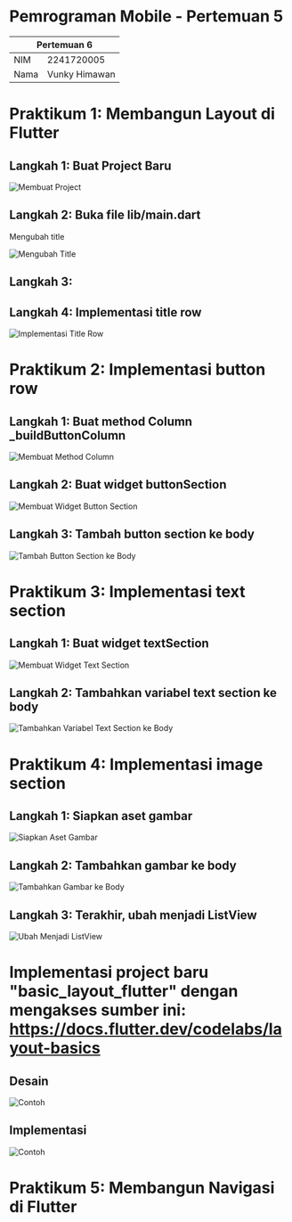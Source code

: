 # Pemrograman Mobile - Pertemuan 5

<table>
  <thead>
    <th colspan="2" style="text-align: center;">Pertemuan 6</th>
  </thead>
  <tbody>
    <tr>
      <td>NIM</td>
      <td>2241720005</td>
    </tr>
    <tr>
      <td>Nama</td>
      <td>Vunky Himawan</td>
    </tr>
</table>

# Praktikum 1: Membangun Layout di Flutter

## Langkah 1: Buat Project Baru

![Membuat Project](/docs/pertemuan-6/praktikum-1/langkah-1.png)

## Langkah 2: Buka file lib/main.dart

Mengubah title

![Mengubah Title](/docs/pertemuan-6/praktikum-1/langkah-2.png)

## Langkah 3:

## Langkah 4: Implementasi title row

![Implementasi Title Row](/docs/pertemuan-6/praktikum-1/langkah-4.png)

# Praktikum 2: Implementasi button row

## Langkah 1: Buat method Column \_buildButtonColumn

![Membuat Method Column](/docs/pertemuan-6/praktikum-2/langkah-1.png)

## Langkah 2: Buat widget buttonSection

![Membuat Widget Button Section](/docs/pertemuan-6/praktikum-2/langkah-2.png)

## Langkah 3: Tambah button section ke body

![Tambah Button Section ke Body](/docs/pertemuan-6/praktikum-2/langkah-3.png)

# Praktikum 3: Implementasi text section

## Langkah 1: Buat widget textSection

![Membuat Widget Text Section](/docs/pertemuan-6/praktikum-3/langkah-1.png)

## Langkah 2: Tambahkan variabel text section ke body

![Tambahkan Variabel Text Section ke Body](/docs/pertemuan-6/praktikum-3/langkah-2.png)

# Praktikum 4: Implementasi image section

## Langkah 1: Siapkan aset gambar

![Siapkan Aset Gambar](/docs/pertemuan-6/praktikum-4/langkah-1.png)

## Langkah 2: Tambahkan gambar ke body

![Tambahkan Gambar ke Body](/docs/pertemuan-6/praktikum-4/langkah-2.png)

## Langkah 3: Terakhir, ubah menjadi ListView

![Ubah Menjadi ListView](/docs/pertemuan-6/praktikum-4/langkah-3.gif)

# Implementasi project baru "basic_layout_flutter" dengan mengakses sumber ini: https://docs.flutter.dev/codelabs/layout-basics

## Desain

![Contoh](/docs/pertemuan-6/slicing.png)

## Implementasi

![Contoh](/docs/pertemuan-6/slicing/result.png)

# Praktikum 5: Membangun Navigasi di Flutter
